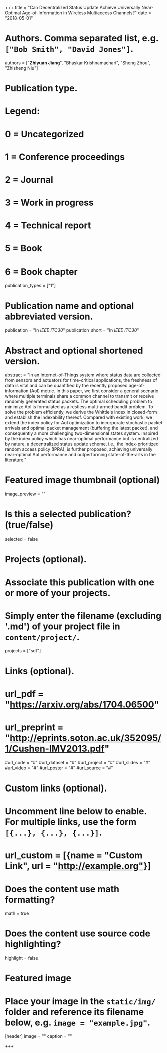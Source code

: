 +++
title = "Can Decentralized Status Update Achieve Universally Near-Optimal Age-of-Information in Wireless Multiaccess Channels?"
date = "2018-05-01"

# Authors. Comma separated list, e.g. `["Bob Smith", "David Jones"]`.
authors = ["**Zhiyuan Jiang**", "Bhaskar Krishnamachari", "Sheng Zhou", "Zhisheng Niu"]

# Publication type.
# Legend:
# 0 = Uncategorized
# 1 = Conference proceedings
# 2 = Journal
# 3 = Work in progress
# 4 = Technical report
# 5 = Book
# 6 = Book chapter
publication_types = ["1"]

# Publication name and optional abbreviated version.
publication = "In *IEEE ITC30*"
publication_short = "In *IEEE ITC30*"

# Abstract and optional shortened version.
abstract = "In an Internet-of-Things system where status data are collected from sensors and actuators for time-critical applications, the freshness of data is vital and can be quantified by the recently proposed age-of-information (AoI) metric. In this paper, we first consider a general scenario where multiple terminals share a common channel to transmit or receive randomly generated status packets. The optimal scheduling problem to minimize AoI is formulated as a restless multi-armed bandit problem. To solve the problem efficiently, we derive the Whittle's index in closed-form and establish the indexability thereof. Compared with existing work, we extend the index policy for AoI optimization to incorporate stochastic packet arrivals and optimal packet management (buffering the latest packet), and consequently a more challenging two-dimensional states system. Inspired by the index policy which has near-optimal performance but is centralized by nature, a decentralized status update scheme, i.e., the index-prioritized random access policy (IPRA), is further proposed, achieving universally near-optimal AoI performance and outperforming state-of-the-arts in the literature."

# Featured image thumbnail (optional)
image_preview = ""

# Is this a selected publication? (true/false)
selected = false

# Projects (optional).
#   Associate this publication with one or more of your projects.
#   Simply enter the filename (excluding '.md') of your project file in `content/project/`.
projects = ["sdt"]

# Links (optional).
# url_pdf = "https://arxiv.org/abs/1704.06500"
# url_preprint = "http://eprints.soton.ac.uk/352095/1/Cushen-IMV2013.pdf"
#url_code = "#"
#url_dataset = "#"
#url_project = "#"
#url_slides = "#"
#url_video = "#"
#url_poster = "#"
#url_source = "#"

# Custom links (optional).
#   Uncomment line below to enable. For multiple links, use the form `[{...}, {...}, {...}]`.
# url_custom = [{name = "Custom Link", url = "http://example.org"}]

# Does the content use math formatting?
math = true

# Does the content use source code highlighting?
highlight = false

# Featured image
# Place your image in the `static/img/` folder and reference its filename below, e.g. `image = "example.jpg"`.
[header]
image = ""
caption = ""

+++

